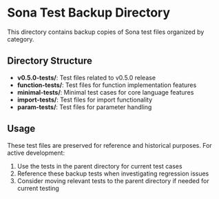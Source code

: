 # Sona Test Backup Directory

This directory contains backup copies of Sona test files organized by category.

## Directory Structure

- **v0.5.0-tests/**: Test files related to v0.5.0 release
- **function-tests/**: Test files for function implementation features
- **minimal-tests/**: Minimal test cases for core language features
- **import-tests/**: Test files for import functionality
- **param-tests/**: Test files for parameter handling

## Usage

These test files are preserved for reference and historical purposes. For active development:

1. Use the tests in the parent directory for current test cases
2. Reference these backup tests when investigating regression issues
3. Consider moving relevant tests to the parent directory if needed for current testing
